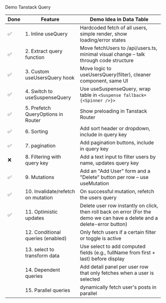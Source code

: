 Demo Tanstack Query

| Done | Feature                            | Demo Idea in Data Table                                                                                                   |
| ---- | ---------------------------------- | ------------------------------------------------------------------------------------------------------------------------- |
| ✅   | 1. Inline useQuery                 | Hardcoded fetch of all users, simple render, show loading/error states                                                    |
| ✅   | 2. Extract query function          | Move fetchUsers to /api/users.ts, minimal visual change – talk through code structure                                     |
| ✅   | 3. Custom useUsersQuery hook       | Move logic to useUsersQuery(filter), cleaner component, same UI                                                           |
| ✅   | 4. Switch to useSuspenseQuery      | Use useSuspenseQuery, wrap table in `<Suspense fallback={<Spinner />}>`                                                   |
| ✅   | 5. Prefetch QueryOptions in Router | Show preloading in Tanstack Router                                                                                        |
| ✅   | 6. Sorting                         | Add sort header or dropdown, include in query key                                                                         |
| ✅   | 7. pagination                      | Add pagination buttons, include in query key                                                                              |
| ❌   | 8. Filtering with query key        | Add a text input to filter users by name, updates query key                                                               |
| ✅   | 9. Mutations                       | Add an "Add User" form and a "Delete" button per row – use useMutation                                                    |
| ✅   | 10. Invalidate/refetch on mutation | On successful mutation, refetch the users query                                                                           |
| ✅   | 11. Optimistic updates             | Delete user row instantly on click, then roll back on error (For the demo we can have a delete and a delete-error button) |
|      | 12. Conditional queries (enabled)  | Only fetch users if a certain filter or toggle is active                                                                  |
|      | 13. select to transform data       | Use select to add computed fields (e.g., fullName from first + last) before display                                       |
|      | 14. Dependent queries              | Add detail panel per user row that only fetches when a user is selected                                                   |
|      | 15. Parallel queries               | dynamically fetch user's posts in parallel                                                                                |
